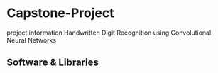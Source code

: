 # Capstone-Project
project information
Handwritten Digit Recognition using Convolutional Neural Networks

## Software & Libraries

